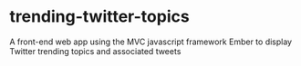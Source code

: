 trending-twitter-topics
=======================

A front-end web app using the MVC javascript framework Ember to display Twitter trending topics and associated tweets